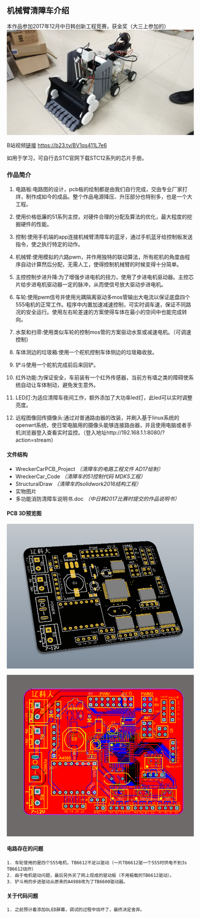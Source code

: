 ## 机械臂清障车介绍
本作品参加2017年12月中日韩创新工程竞赛，获金奖（大三上参加的）
![image.jpg](./Image/WreckerCar_mini.jpg)

B站视频[链接](https://b23.tv/BV1qs411L7e6) https://b23.tv/BV1qs411L7e6

如用于学习，可自行去STC官网下载STC12系列的芯片手册。


### 作品简介
1. 电路板:电路图的设计，pcb板的绘制都是由我们自行完成，交由专业厂家打烊，制作成如今的成品。整个作品电源降压、升压部分也特别多，也是一个大工程。

2. 使用价格低廉的51系列主控，对硬件合理的分配及算法的优化，最大程度的挖掘硬件的性能。

3. 控制:使用手机端的app连接机械臂清障车的蓝牙，通过手机蓝牙给控制板发送指令，使之执行特定的动作。

4. 机械臂:使用模拟的六路pwm，并作用独特的联动算法，所有舵机的角度由程序自动计算然后分配，无需人工，使得控制机械臂的时候变得十分简单。

5. 主控控制步进升降:为了增强步进电机的扭力，使用了步进电机驱动器。主控芯片给步进电机驱动器一定的脉冲，从而使信号放大驱动步进电机。

6. 车轮:使用pwm信号并使用光耦隔离驱动多mos管输出大电流以保证底盘四个555电机的正常工作。程序中内置加速减速控制，可实时调车速，保证不同路况的安全运行。使用左右轮差速的方案使得车体在最小的空间中也能完成转向。

7. 水泵和扫帚:使用类似车轮的控制mos管的方案驱动水泵或减速电机。（可调速控制）

8. 车体测边的垃圾箱:使用一个舵机控制车体侧边的垃圾箱收放。

9. 铲斗使用一个舵机完成前后来回铲。

10. 红外功能:为保证安全，车前装有一个红外传感器，当前方有墙之类的障碍使系统自动让车体制动，避免发生意外。

11. LED灯:为适应清障车夜间工作，额外添加了大功率led灯，此led可以实时调整亮度。

12. 远程图像回传摄像头:通过对普通路由器的改装，并刷入基于linux系统的openwrt系统，使日常电脑用的摄像头能够连接路由器，并且使用电脑或者手机浏览器登入查看实时监控。（登入地址http://192.168.1.1:8080/?action=stream）

#### 文件结构
* WreckerCarPCB_Project _（清障车的电路工程文件 AD17绘制）_
* WreckerCar_Code _（清障车的51控制代码 MDK5工程）_
* StructuralDraw _（清障车的solidwork2016结构工程）_
* 实物图片
* 多功能消防清障车说明书.doc _（中日韩2017比赛时提交的作品说明书）_
	
#### PCB 3D预览图

![image.jpg](./Image/picture1.png)

![image.jpg](./Image/picture3.png)

#### 电路存在的问题
	1. 车轮使用的是四个555电机，TB6612不足以驱动（一片TB6612驱一个555时供电不到3s TB6612烧炸）
	2. 由于电机驱动问题，最后另外买了网上现成的驱动板（不用板载的TB6612驱动）。
	3. 铲斗用的步进驱动从原来的A4988改为了TB6600驱动器。

#### 关于代码问题
	1. 之前预计着添加OLED屏幕，调试的过程中烧坏了，最终决定舍弃。


